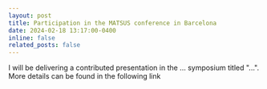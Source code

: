 ```yaml
---
layout: post
title: Participation in the MATSUS conference in Barcelona
date: 2024-02-18 13:17:00-0400
inline: false
related_posts: false
---
```


I will be delivering a contributed presentation in the ... symposium titled "...". More details can be found in the following link
